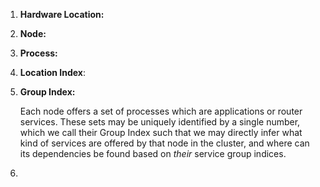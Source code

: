 1. **Hardware Location:**

2. **Node:**

3. **Process:**

4. **Location Index**:

5. **Group Index:**
    
    Each node offers a set of processes which are applications or router services. 
    These sets may be uniquely identified by a single number, which we call their Group Index 
    such that we may directly infer what kind of services are offered by that node in the cluster,
    and where can its dependencies be found based on _their_ service group indices.   

6.     